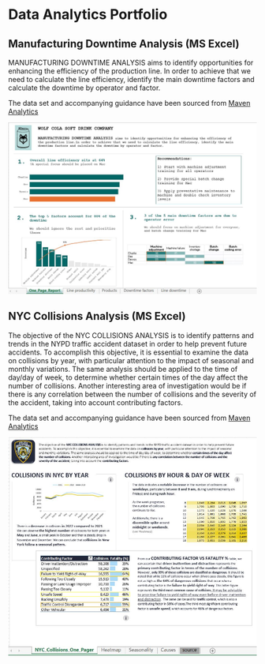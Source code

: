 # Data Analytics Portfolio

## Manufacturing Downtime Analysis (MS Excel)

MANUFACTURING DOWNTIME ANALYSIS aims to identify opportunities for enhancing the efficiency of the production line. In order to achieve that we need to calculate the line efficiency, identify the main downtime factors and calculate the downtime by operator and factor.

The data set and accompanying guidance have been sourced from [Maven Analytics](https://app.mavenanalytics.io/guided-projects)

![one_pager_wolf_cola](./.assets/wolf_cola_one_pager.JPG)

## NYC Collisions Analysis (MS Excel)

The objective of the NYC COLLISIONS ANALYSIS is to identify patterns and trends in the NYPD traffic accident dataset in order to help prevent future accidents. To accomplish this objective, it is essential to examine the data on collisions by year, with particular attention to the impact of seasonal and monthly variations. The same analysis should be applied to the time of day/day of week, to determine whether certain times of the day affect the number of collisions. Another interesting area of investigation would be if there is any correlation between the number of collisions and the severity of the accident, taking into account contributing factors.

The data set and accompanying guidance have been sourced from [Maven Analytics](https://app.mavenanalytics.io/guided-projects)

![one_pager_wolf_cola](./.assets/nyc_collisions_one_pagerJPG.JPG)

